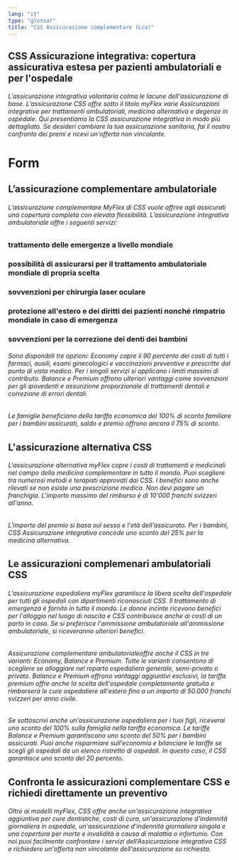 ```yaml
---
lang: "it"
type: "glossar"
title: "CSS Assicurazione complementare (Lca)"
---
```


## CSS Assicurazione integrativa: copertura assicurativa estesa per pazienti ambulatoriali e per l'ospedale

###### L'assicurazione integrativa volontaria colma le lacune dell'assicurazione di base. L’assicurazione CSS offre sotto il titolo myFlex varie Assicurazioni integrative per trattamenti ambulatoriali, medicina alternativa e degenze in ospedale. Qui presentiamo la CSS assicurazione integrativa in modo più dettagliato. Se desideri cambiare la tua assicurazione sanitaria, fai il nostro confronto dei premi e ricevi un'offerta non vincolante.

# Form

## L’assicurazione complementare ambulatoriale

###### L’assicurazione complementare MyFlex di CSS vuole offrire agli assicurati una copertura completa con elevata flessibilità. L’assicurazione integrativa ambulatoriale offre i seguenti servizi:

### trattamento delle emergenze a livello mondiale

### possibilità di assicurarsi per il trattamento ambulatoriale mondiale di propria scelta

### sovvenzioni per chirurgia laser oculare

### protezione all'estero e dei diritti dei pazienti nonché rimpatrio mondiale in caso di emergenza

### sovvenzioni per la correzione dei denti dei bambini

###### Sono disponibili tre opzioni: Economy copre il 90 percento dei costi di tutti i farmaci, ausili, esami ginecologici e vaccinazioni preventive e prescritte dal punto di vista medico. Per i singoli servizi si applicano i limiti massimi di contributo. Balance e Premium offrono ulteriori vantaggi come sovvenzioni per gli ipovedenti e assunzione proporzionale di trattamenti dentali e correzione di errori dentali.

###### Le famiglie beneficiano della tariffa economica del 100% di sconto familiare per i bambini assicurati, saldo e premio offrono ancora il 75% di sconto.

## L'assicurazione alternativa CSS

###### L'assicurazione alternativa myFlex copre i costi di trattamenti e medicinali nel campo della medicina complementare in tutto il mondo. Puoi scegliere tra numerosi metodi e terapisti approvati dai CSS. I benefici sono anche rilevati se non esiste una prescrizione medica. Non devi pagare un franchigia. L'importo massimo del rimborso è di 10'000 franchi svizzeri all'anno.

###### L'importo del premio si basa sul sesso e l'età dell'assicurato. Per i bambini, CSS Assicurazione integrativa concede uno sconto del 25% per la medicina alternativa.

## Le assicurazioni complemenari ambulatoriali CSS

###### L'assicurazione ospedaliera myFlex garantisce la libera scelta dell'ospedale per tutti gli ospedali con dipartimenti riconosciuti CSS. Il trattamento di emergenza è fornito in tutto il mondo. Le donne incinte ricevono benefici per l'alloggio nel luogo di nascita e CSS contribuisce anche ai costi di un parto in casa. Se si preferisce l'ammissione ambulatoriale all'ammissione ambulatoriale, si riceveranno ulteriori benefici.

###### Assicurazione complementare ambulatorialeoffre anche il CSS in tre varianti: Economy, Balance e Premium. Tutte le varianti consentono di scegliere se alloggiare nel reparto ospedaliero generale, semi-privato o privato. Balance e Premium offrono vantaggi aggiuntivi esclusivi, la tariffa premium offre anche la scelta dell'ospedale completamente gratuita e rimborserà le cure ospedaliere all'estero fino a un importo di 50.000 franchi svizzeri per anno civile.

###### Se sottoscrivi anche un'assicurazione ospedaliera per i tuoi figli, riceverai uno sconto del 100% sulla famiglia nella tariffa economica. Le tariffe Balance e Premium garantiscono uno sconto del 50% per i bambini assicurati. Puoi anche risparmiare sull'economia e bilanciare le tariffe se scegli gli ospedali da un elenco ristretto di ospedali. In questo caso, il CSS garantisce uno sconto del 20 percento.

## Confronta le assicurazioni complementare CSS e richiedi direttamente un preventivo

###### Oltre ai modelli myFlex, CSS offre anche un'assicurazione integrativa aggiuntiva per cure dentistiche, costi di cura, un'assicurazione d'indennità giornaliera in ospedale, un'assicurazione d'indennità giornaliera singola e una copertura per morte e invalidità a causa di malattia o infortunio. Con noi puoi facilmente confrontare i servizi dell’Assicurazione integrativa CSS e richiedere un'offerta non vincolante dell'assicurazione su richiesta.
